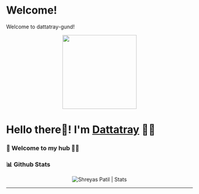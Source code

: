 # Welcome!
 Welcome to dattatray-gund!

 <p align="center">
  <img src="https://github.com/PatilShreyas/PatilShreyas/blob/master/welcome.png?raw=true" height="200" />
</p>

# Hello there👋! I'm [Dattatray](https://github.com/dattatray-gund) 🙋‍♂️

### 🎍 Welcome to my hub 👨‍💻

### 📊 Github Stats
  <p align="center"> <img src="https://github-readme-stats.vercel.app/api?username=dattatray-gund&count_private=true&show_icons=true&include_all_commits=true" alt="Shreyas Patil | Stats" />

---
